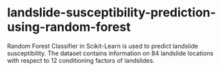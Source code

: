 # landslide-susceptibility-prediction-using-random-forest

Random Forest Classifier in Scikit-Learn is used to predict landslide susceptibility.
The dataset contains information on 84 landslide locations with respect to 12 conditioning factors of landslides.


